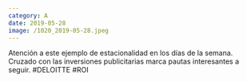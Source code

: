 ```yaml
--- 
category: A 
date: 2019-05-28 
image: /1020_2019-05-28.jpeg 
--- 
```


Atención a este ejemplo de estacionalidad en los días de la semana. Cruzado con las inversiones publicitarias marca pautas interesantes a seguir. #DELOITTE #ROI